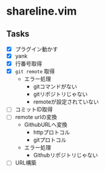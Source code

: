 shareline.vim
====================

## Tasks

- [x] プラグイン動かす
- [x] yank
- [x] 行番号取得
- [x] `git remote` 取得
  - エラー処理
    - gitコマンドがない
    - gitリポジトリじゃない
    - remoteが設定されていない
- [ ] コミットID取得
- [ ] remote urlの変換
  - GithubURLへ変換
    - httpプロトコル
    - gitプロトコル
  - エラー処理
    - Githubリポジトリじゃない
- [ ] URL構築
